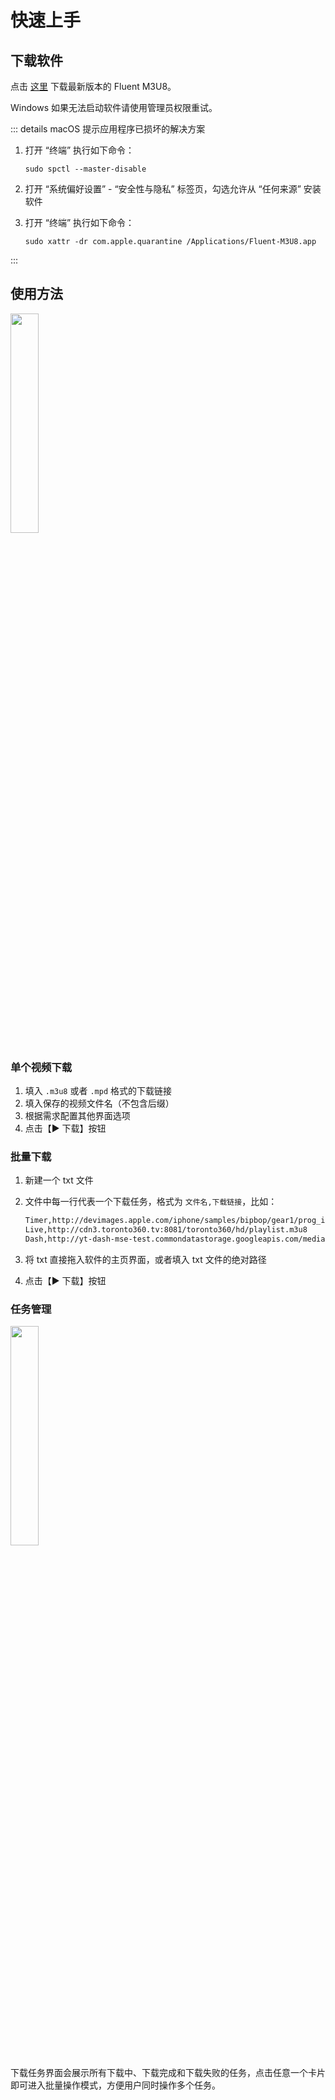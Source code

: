 # 快速上手

## 下载软件
点击 [这里](/zh/download) 下载最新版本的 Fluent M3U8。

Windows 如果无法启动软件请使用管理员权限重试。

::: details macOS 提示应用程序已损坏的解决方案
1. 打开 “终端” 执行如下命令：

    ```shell
    sudo spctl --master-disable
    ```

2. 打开 “系统偏好设置” - “安全性与隐私” 标签页，勾选允许从 “任何来源” 安装软件
3. 打开 “终端” 执行如下命令：

    ```shell
    sudo xattr -dr com.apple.quarantine /Applications/Fluent-M3U8.app
    ```
:::

## 使用方法

<img src="/img/Fluent-M3U8.png" style="height: 30%"/>

### 单个视频下载
1. 填入 `.m3u8` 或者 `.mpd` 格式的下载链接
2. 填入保存的视频文件名（不包含后缀）
3. 根据需求配置其他界面选项
4. 点击【▶️ 下载】按钮

### 批量下载
1. 新建一个 txt 文件
2. 文件中每一行代表一个下载任务，格式为 `文件名,下载链接`，比如：

   ```txt
   Timer,http://devimages.apple.com/iphone/samples/bipbop/gear1/prog_index.m3u8
   Live,http://cdn3.toronto360.tv:8081/toronto360/hd/playlist.m3u8
   Dash,http://yt-dash-mse-test.commondatastorage.googleapis.com/media/motion-20120802-manifest.mpd
   ```

3. 将 txt 直接拖入软件的主页界面，或者填入 txt 文件的绝对路径
4. 点击【▶️ 下载】按钮

### 任务管理
<img src="/img/TaskInterface.png" style="height: 30%"/>

下载任务界面会展示所有下载中、下载完成和下载失败的任务，点击任意一个卡片即可进入批量操作模式，方便用户同时操作多个任务。